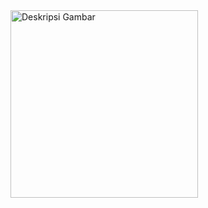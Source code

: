 <img src="https://drive.google.com/uc?export=view&id=1-G0M3zw5GrGKly-HeuEZ1g4dJ36iTA8L" alt="Deskripsi Gambar" width="300px">
